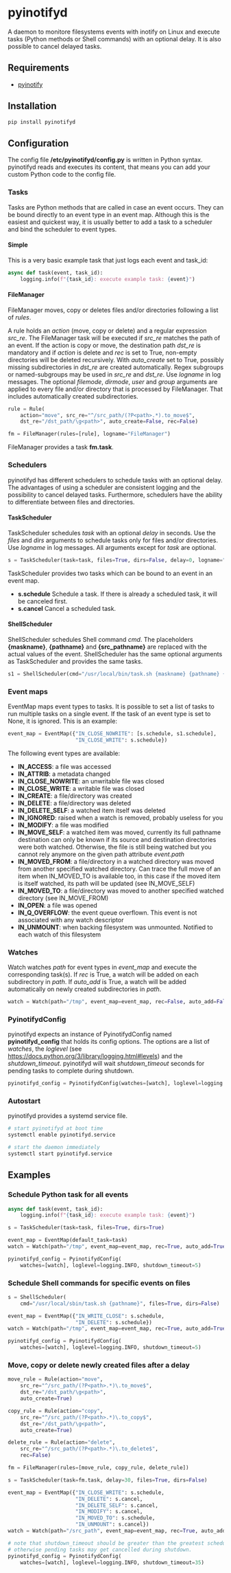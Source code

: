 # pyinotifyd
A daemon to monitore filesystems events with inotify on Linux and execute tasks (Python methods or Shell commands) with an optional delay. It is also possible to cancel delayed tasks.

## Requirements
* [pyinotify](https://github.com/seb-m/pyinotify)

## Installation
```sh
pip install pyinotifyd
```

## Configuration
The config file **/etc/pyinotifyd/config.py** is written in Python syntax. pyinotifyd reads and executes its content, that means you can add your custom Python code to the config file.

### Tasks
Tasks are Python methods that are called in case an event occurs. They can be bound directly to an event type in an event map. Although this is the easiest and quickest way, it is usually better to add a task to a scheduler and bind the scheduler to event types.

#### Simple
This is a very basic example task that just logs each event and task_id:
```python
async def task(event, task_id):
    logging.info(f"{task_id}: execute example task: {event}")
```

#### FileManager
FileManager moves, copy or deletes files and/or directories following a list of *rules*. 

A rule holds an *action* (move, copy or delete) and a regular expression *src_re*. The FileManager task will be executed if *src_re* matches the path of an event. 
If the action is copy or move, the destination path *dst_re* is mandatory and if *action* is delete and *rec* is set to True, non-empty directories will be deleted recursively. 
With *auto_create* set to True, possibly missing subdirectories in *dst_re* are created automatically. Regex subgroups or named-subgroups may be used in *src_re* and *dst_re*. Use *logname* in log messages. 
The optional *filemode*, *dirmode*, *user* and *group* arguments are applied to every file and/or directory that is processed by FileManager. That includes automatically created subdirectories.
```python
rule = Rule(
    action="move", src_re="^/src_path/(?P<path>.*).to_move$",
    dst_re="/dst_path/\g<path>", auto_create=False, rec=False)

fm = FileManager(rules=[rule], logname="FileManager")
```
FileManager provides a task **fm.task**.

### Schedulers
pyinotifyd has different schedulers to schedule tasks with an optional delay. The advantages of using a scheduler are consistent logging and the possibility to cancel delayed tasks. Furthermore, schedulers have the ability to differentiate between files and directories.

#### TaskScheduler
TaskScheduler schedules *task* with an optional *delay* in seconds. Use the *files* and *dirs* arguments to schedule tasks only for files and/or directories. 
Use *logname* in log messages. All arguments except for *task* are optional.
```python
s = TaskScheduler(task=task, files=True, dirs=False, delay=0, logname="TaskScheduler")
```
TaskScheduler provides two tasks which can be bound to an event in an event map.
* **s.schedule** 
  Schedule a task. If there is already a scheduled task, it will be canceled first.
* **s.cancel** 
  Cancel a scheduled task.

#### ShellScheduler
ShellScheduler schedules Shell command *cmd*. The placeholders **{maskname}**, **{pathname}** and **{src_pathname}** are replaced with the actual values of the event. ShellScheduler has the same optional arguments as TaskScheduler and provides the same tasks.
```python
s1 = ShellScheduler(cmd="/usr/local/bin/task.sh {maskname} {pathname} {src_pathname}")
```
### Event maps
EventMap maps event types to tasks. It is possible to set a list of tasks to run multiple tasks on a single event. If the task of an event type is set to None, it is ignored. 
This is an example:
```python
event_map = EventMap({"IN_CLOSE_NOWRITE": [s.schedule, s1.schedule],
                      "IN_CLOSE_WRITE": s.schedule})
```
The following event types are available:
* **IN_ACCESS**: a file was accessed
* **IN_ATTRIB**: a metadata changed
* **IN_CLOSE_NOWRITE**: an unwritable file was closed
* **IN_CLOSE_WRITE**: a writable file was closed
* **IN_CREATE**: a file/directory was created
* **IN_DELETE**: a file/directory was deleted
* **IN_DELETE_SELF**: a watched item itself was deleted
* **IN_IGNORED**: raised when a watch is removed, probably useless for you
* **IN_MODIFY**: a file was modified
* **IN_MOVE_SELF**: a watched item was moved, currently its full pathname destination can only be known if its source and destination directories were both watched. Otherwise, the file is still being watched but you cannot rely anymore on the given path attribute *event.path*
* **IN_MOVED_FROM**: a file/directory in a watched directory was moved from another specified watched directory. Can trace the full move of an item when IN_MOVED_TO is available too, in this case if the moved item is itself watched, its path will be updated (see IN_MOVE_SELF)
* **IN_MOVED_TO**: a file/directory was moved to another specified watched directory (see IN_MOVE_FROM)
* **IN_OPEN**: a file was opened
* **IN_Q_OVERFLOW**: the event queue overflown. This event is not associated with any watch descriptor
* **IN_UNMOUNT**: when backing filesystem was unmounted. Notified to each watch of this filesystem

### Watches
Watch watches *path* for event types in *event_map* and execute the corresponding task(s). If *rec* is True, a watch will be added on each subdirectory in *path*. If *auto_add* is True, a watch will be added automatically on newly created subdirectories in *path*.
```python
watch = Watch(path="/tmp", event_map=event_map, rec=False, auto_add=False)
```

### PyinotifydConfig
pyinotifyd expects an instance of PyinotifydConfig named **pyinotifyd_config** that holds its config options. The options are a list of *watches*, the *loglevel* (see https://docs.python.org/3/library/logging.html#levels) and the *shutdown_timeout*. pyinotifyd will wait *shutdown_timeout* seconds for pending tasks to complete during shutdown.
```python
pyinotifyd_config = PyinotifydConfig(watches=[watch], loglevel=logging.INFO, shutdown_timeout=30)
```

### Autostart
pyinotifyd provides a systemd service file.
```sh
# start pyinotifyd at boot time
systemctl enable pyinotifyd.service

# start the daemon immediately
systemctl start pyinotifyd.service
```

## Examples

### Schedule Python task for all events
```python
async def task(event, task_id):
    logging.info(f"{task_id}: execute example task: {event}")

s = TaskScheduler(task=task, files=True, dirs=True)

event_map = EventMap(default_task=task)
watch = Watch(path="/tmp", event_map=event_map, rec=True, auto_add=True)

pyinotifyd_config = PyinotifydConfig(
    watches=[watch], loglevel=logging.INFO, shutdown_timeout=5)
```

### Schedule Shell commands for specific events on files
```python
s = ShellScheduler(
    cmd="/usr/local/sbin/task.sh {pathname}", files=True, dirs=False)

event_map = EventMap({"IN_WRITE_CLOSE": s.schedule,
                      "IN_DELETE": s.schedule})
watch = Watch(path="/tmp", event_map=event_map, rec=True, auto_add=True)

pyinotifyd_config = PyinotifydConfig(
    watches=[watch], loglevel=logging.INFO, shutdown_timeout=5)
```

### Move, copy or delete newly created files after a delay
```python
move_rule = Rule(action="move",
    src_re="^/src_path/(?P<path>.*)\.to_move$",
    dst_re="/dst_path/\g<path>",
    auto_create=True)

copy_rule = Rule(action="copy",
    src_re="^/src_path/(?P<path>.*)\.to_copy$",
    dst_re="/dst_path/\g<path>",
    auto_create=True)

delete_rule = Rule(action="delete",
    src_re="^/src_path/(?P<path>.*)\.to_delete$",
    rec=False)

fm = FileManager(rules=[move_rule, copy_rule, delete_rule])

s = TaskScheduler(task=fm.task, delay=30, files=True, dirs=False)

event_map = EventMap({"IN_CLOSE_WRITE": s.schedule,
                      "IN_DELETE": s.cancel,
                      "IN_DELETE_SELF": s.cancel,
                      "IN_MODIFY": s.cancel,
                      "IN_MOVED_TO": s.schedule,
                      "IN_UNMOUNT": s.cancel})
watch = Watch(path="/src_path", event_map=event_map, rec=True, auto_add=True)

# note that shutdown_timeout should be greater than the greatest scheduler delay,
# otherwise pending tasks may get cancelled during shutdown.
pyinotifyd_config = PyinotifydConfig(
    watches=[watch], loglevel=logging.INFO, shutdown_timeout=35)
```
